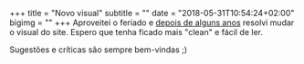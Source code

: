 +++
title = "Novo visual"
subtitle = ""
date = "2018-05-31T10:54:24+02:00"
bigimg = ""
+++
Aproveitei o feriado e [depois de alguns anos](http://eltonminetto.net/2016/07/11/ola-hugo/) resolvi mudar o visual do site. Espero que tenha ficado mais "clean" e fácil de ler.

<!--more-->

Sugestões e críticas são sempre bem-vindas ;)
